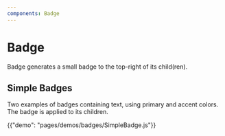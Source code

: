 ```yaml
---
components: Badge
---
```


# Badge

Badge generates a small badge to the top-right of its child(ren).

## Simple Badges

Two examples of badges containing text, using primary and accent colors. The badge is applied to its children.

{{"demo": "pages/demos/badges/SimpleBadge.js"}}

